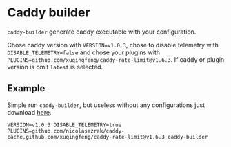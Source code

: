 # Caddy builder

`caddy-builder` generate caddy executable with your configuration.

Chose caddy version with `VERSION=v1.0.3`, chose to disable telemetry with `DISABLE_TELEMETRY=false` and chose your plugins with `PLUGINS=github.com/xuqingfeng/caddy-rate-limit@v1.6.3`. If caddy or plugin version is omit `latest` is selected.

## Example

Simple run `caddy-builder`, but useless without any configurations just download [here](https://caddyserver.com/download).

`VERSION=v1.0.3 DISABLE_TELEMETRY=true PLUGINS=github.com/nicolasazrak/caddy-cache,github.com/xuqingfeng/caddy-rate-limit@v1.6.3 caddy-builder`